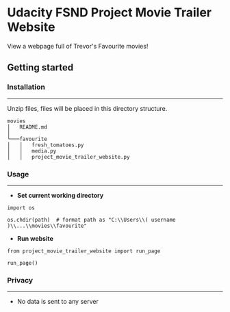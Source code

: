 # Udacity FSND Project Movie Trailer Website

View a webpage full of Trevor's Favourite movies!  
  
  

## Getting started  
  
   

### Installation
----------

Unzip files, files will be placed in this directory structure.
  
```
movies
│   README.md
│
└───favourite
│   │   fresh_tomatoes.py
│   │   media.py
│   │   project_movie_trailer_website.py
```

### Usage
----------

- **Set current working directory**
```
import os

os.chdir(path)  # format path as "C:\\Users\\( username )\\...\\movies\\favourite" 
```

- **Run website**
```
from project_movie_trailer_website import run_page

run_page()
```  

### Privacy
----------

- No data is sent to any server 
